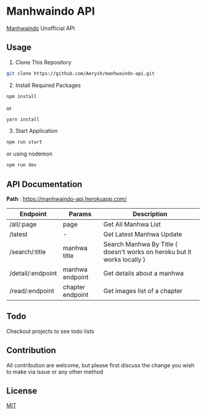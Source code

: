 # Manhwaindo API

[Manhwaindo](https://manhwaindo.id) Unofficial API</br>

## Usage

1. Clone This Repository

```bash
git clone https://github.com/Aerysh/manhwaindo-api.git
```

2. Install Required Packages

```bash
npm install
```

or

```bash
yarn install
```

3. Start Application

```bash
npm run start
```

or using nodemon

```bash
npm run dev
```

## API Documentation

**Path** : https://manhwaindo-api.herokuapp.com/</br>

| Endpoint          | Params           | Description                                                             |
| ----------------- | ---------------- | ----------------------------------------------------------------------- |
| /all/:page        | page             | Get All Manhwa List                                                     |
| /latest           | -                | Get Latest Manhwa Update                                                |
| /search/:title    | manhwa title     | Search Manhwa By Title ( doesn't works on heroku but it works locally ) |
| /detail/:endpoint | manhwa endpoint  | Get details about a manhwa                                              |
| /read/:endpoint   | chapter endpoint | Get images list of a chapter                                            |

## Todo

Checkout projects to see todo lists

## Contribution

All contribution are welcome, but please first discuss the change you wish to make via issue or any other method

## License

[MIT](https://github.com/Aerysh/manhwaindo-api/blob/master/LICENSE)
